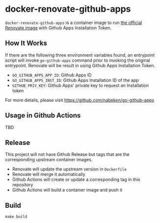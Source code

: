 # docker-renovate-github-apps

`docker-renovate-github-apps` is a container image to run [the official Renovate image](https://github.com/renovatebot/docker-renovate/tree/main) with Github Apps Installation Token.

## How It Works

If there are the following three environment variables found, an entrypoint script will invoke `go-github-apps` command prior to invoking the original entrypoint. Renovate will be result in using Github Apps Installation Token.

- `GO_GITHUB_APPS_APP_ID`: Github Apps ID
- `GO_GITHUB_APPS_INST_ID`: Github Apps Installation ID of the app
- `GITHUB_PRIV_KEY`: Github Apps' private key to request an Installation token

For more details, please visit https://github.com/nabeken/go-github-apps

## Usage in Github Actions

TBD

## Release

This project will not have Github Release but tags that are the corresponding upstream container images.

- Renovate will update the upstream version in `Dockerfile`
- Renovate will merge it automatically
- Github Actions will create or update a corresponding tag in this repository
- Github Actions will build a container image and push it

## Build

```
make build
```
